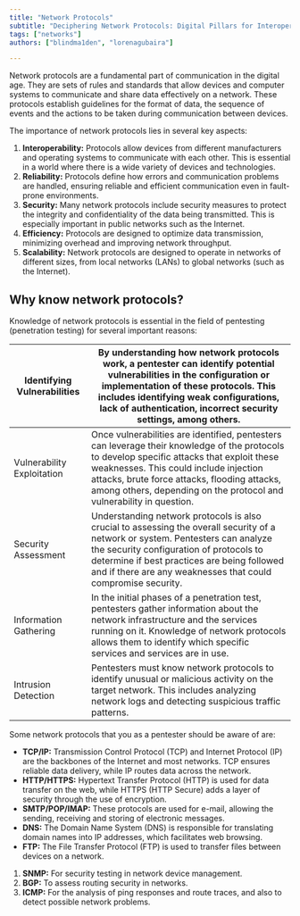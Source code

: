 ```yaml
---
title: "Network Protocols"
subtitle: "Deciphering Network Protocols: Digital Pillars for Interoperability, Reliability, Security, Efficiency, and Scalability in Pentesting."
tags: ["networks"]
authors: ["blindma1den", "lorenagubaira"]

---
```


Network protocols are a fundamental part of communication in the digital age. They are sets of rules and standards that allow devices and computer systems to communicate and share data effectively on a network. These protocols establish guidelines for the format of data, the sequence of events and the actions to be taken during communication between devices.

The importance of network protocols lies in several key aspects:

1. **Interoperability:** Protocols allow devices from different manufacturers and operating systems to communicate with each other. This is essential in a world where there is a wide variety of devices and technologies.
2. **Reliability:** Protocols define how errors and communication problems are handled, ensuring reliable and efficient communication even in fault-prone environments.
3. **Security:** Many network protocols include security measures to protect the integrity and confidentiality of the data being transmitted. This is especially important in public networks such as the Internet.
4. **Efficiency:** Protocols are designed to optimize data transmission, minimizing overhead and improving network throughput.
5. **Scalability:** Network protocols are designed to operate in networks of different sizes, from local networks (LANs) to global networks (such as the Internet).

## Why know network protocols?

Knowledge of network protocols is essential in the field of pentesting (penetration testing) for several important reasons:

| Identifying Vulnerabilities | By understanding how network protocols work, a pentester can identify potential vulnerabilities in the configuration or implementation of these protocols. This includes identifying weak configurations, lack of authentication, incorrect security settings, among others. |
| --- | --- |
| Vulnerability Exploitation | Once vulnerabilities are identified, pentesters can leverage their knowledge of the protocols to develop specific attacks that exploit these weaknesses. This could include injection attacks, brute force attacks, flooding attacks, among others, depending on the protocol and vulnerability in question. |
| Security Assessment | Understanding network protocols is also crucial to assessing the overall security of a network or system. Pentesters can analyze the security configuration of protocols to determine if best practices are being followed and if there are any weaknesses that could compromise security. |
| Information Gathering | In the initial phases of a penetration test, pentesters gather information about the network infrastructure and the services running on it. Knowledge of network protocols allows them to identify which specific services and services are in use. |
| Intrusion Detection | Pentesters must know network protocols to identify unusual or malicious activity on the target network. This includes analyzing network logs and detecting suspicious traffic patterns. |

Some network protocols that you as a pentester should be aware of are:

- **TCP/IP:** Transmission Control Protocol (TCP) and Internet Protocol (IP) are the backbones of the Internet and most networks. TCP ensures reliable data delivery, while IP routes data across the network.
- **HTTP/HTTPS:** Hypertext Transfer Protocol (HTTP) is used for data transfer on the web, while HTTPS (HTTP Secure) adds a layer of security through the use of encryption.
- **SMTP/POP/IMAP:** These protocols are used for e-mail, allowing the sending, receiving and storing of electronic messages.
- **DNS:** The Domain Name System (DNS) is responsible for translating domain names into IP addresses, which facilitates web browsing.
- **FTP:** The File Transfer Protocol (FTP) is used to transfer files between devices on a network.

1. **SNMP:** For security testing in network device management.
2. **BGP:** To assess routing security in networks.
3. **ICMP:** For the analysis of ping responses and route traces, and also to detect possible network problems.